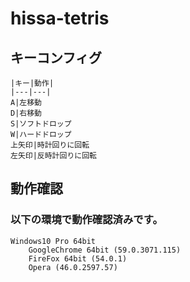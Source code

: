 # hissa-tetris
## キーコンフィグ
    |キー|動作|
    |---|---|
    A|左移動
    D|右移動
    S|ソフトドロップ
    W|ハードドロップ
    上矢印|時計回りに回転
    左矢印|反時計回りに回転


## 動作確認
### 以下の環境で動作確認済みです。
    Windows10 Pro 64bit
        GoogleChrome 64bit (59.0.3071.115)
        FireFox 64bit (54.0.1)
        Opera (46.0.2597.57)